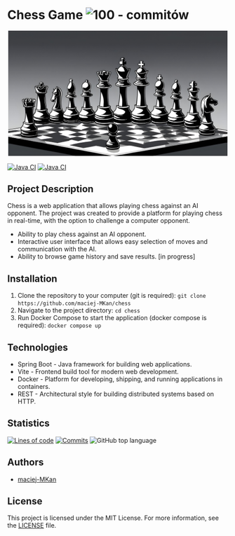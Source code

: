 # Chess Game ![100 - commitów](https://img.shields.io/badge/100-commitów-2ea44f?logo=go)

<p align="center">
  <img src="https://github.com/maciej-MKan/chess/blob/main/assets/logo.jpg" alt="logo" width="500"/>
</p>

[![Java CI](https://github.com/maciej-MKan/chess/actions/workflows/build-gradle-project.yml/badge.svg)](https://github.com/maciej-MKan/chess/actions/workflows/build-gradle-project.yml)
[![Java CI](https://github.com/maciej-MKan/chess/actions/workflows/build-docker-images.yml/badge.svg)](https://github.com/maciej-MKan/chess/actions/workflows/build-docker-images.yml)

## Project Description

Chess is a web application that allows playing chess against an AI opponent. The project was created to provide a platform for playing chess in real-time, with the option to challenge a computer opponent.

- Ability to play chess against an AI opponent.
- Interactive user interface that allows easy selection of moves and communication with the AI.
- Ability to browse game history and save results. [in progress]

## Installation

1. Clone the repository to your computer (git is required):
   ```git clone https://github.com/maciej-MKan/chess```
2. Navigate to the project directory:
   ```cd chess```
3. Run Docker Compose to start the application (docker compose is required):
   ```docker compose up```

## Technologies

- Spring Boot - Java framework for building web applications.
- Vite - Frontend build tool for modern web development.
- Docker - Platform for developing, shipping, and running applications in containers.
- REST - Architectural style for building distributed systems based on HTTP.

## Statistics
[![Lines of code](https://img.shields.io/tokei/lines/github.com/maciej-MKan/chess)](https://github.com/maciej-MKan/chess)
[![Commits](https://img.shields.io/github/commit-activity/t/maciej-MKan/chess)](https://github.com/maciej-MKan/chess)
![GitHub top language](https://img.shields.io/github/languages/top/maciej-MKan/chess)

## Authors

- [maciej-MKan](https://github.com/maciej-MKan)

## License

This project is licensed under the MIT License. For more information, see the [LICENSE](https://github.com/maciej-MKan/chess/blob/main/LICENSE) file.


